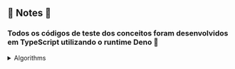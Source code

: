 ## 📘 Notes 📘

### Todos os códigos de teste dos conceitos foram desenvolvidos em TypeScript utilizando o runtime Deno 🦕

<details>
<summary> Algorithms </summary>

  <details>
  <summary> Binary Research vs Linear Research </summary>

   ### Average of 20 results
   
   - Binary = 1.7ms
   
   - Linear = 15.3ms

  </details>

</details>
